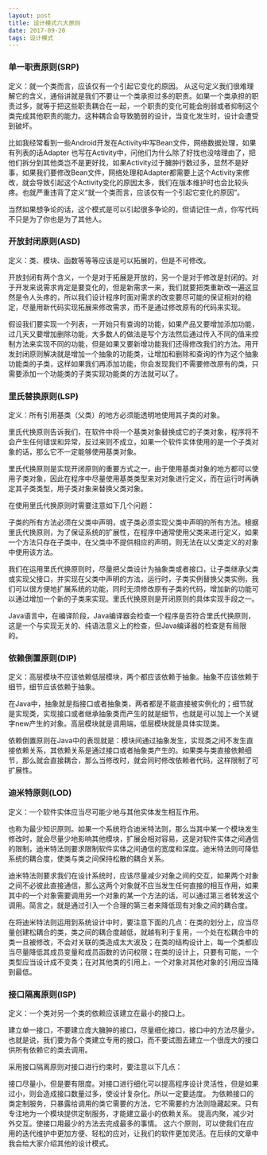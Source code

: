 ```yaml
---
layout: post
title: 设计模式六大原则
date: 2017-09-20
tags: 设计模式
---
```


### 单一职责原则(SRP)

定义：就一个类而言，应该仅有一个引起它变化的原因。 
从这句定义我们很难理解它的含义，通俗讲就是我们不要让一个类承担过多的职责。如果一个类承担的职责过多，就等于把这些职责耦合在一起，一个职责的变化可能会削弱或者抑制这个类完成其他职责的能力。这种耦合会导致脆弱的设计，当变化发生时，设计会遭受到破坏。 

比如我经常看到一些Android开发在Activity中写Bean文件，网络数据处理，如果有列表的话Adapter 也写在Activity中，问他们为什么除了好找也没啥理由了，把他们拆分到其他类岂不是更好找，如果Activity过于臃肿行数过多，显然不是好事，如果我们要修改Bean文件，网络处理和Adapter都需要上这个Activity来修改，就会导致引起这个Activity变化的原因太多，我们在版本维护时也会比较头疼。也就严重违背了定义“就一个类而言，应该仅有一个引起它变化的原因”。 

当然如果想争论的话，这个模式是可以引起很多争论的，但请记住一点，你写代码不只是为了你也是为了其他人。

### 开放封闭原则(ASD)

定义：类、模块、函数等等等应该是可以拓展的，但是不可修改。 

开放封闭有两个含义，一个是对于拓展是开放的，另一个是对于修改是封闭的。对于开发来说需求肯定是要变化的，但是新需求一来，我们就要把类重新改一遍这显然是令人头疼的，所以我们设计程序时面对需求的改变要尽可能的保证相对的稳定，尽量用新代码实现拓展来修改需求，而不是通过修改原有的代码来实现。 

假设我们要实现一个列表，一开始只有查询的功能，如果产品又要增加添加功能，过几天又要增加删除功能，大多数人的做法是写个方法然后通过传入不同的值来控制方法来实现不同的功能，但是如果又要新增功能我们还得修改我们的方法。用开发封闭原则解决就是增加一个抽象的功能类，让增加和删除和查询的作为这个抽象功能类的子类，这样如果我们再添加功能，你会发现我们不需要修改原有的类，只需要添加一个功能类的子类实现功能类的方法就可以了。

### 里氏替换原则(LSP)

定义：所有引用基类（父类）的地方必须能透明地使用其子类的对象。

里氏代换原则告诉我们，在软件中将一个基类对象替换成它的子类对象，程序将不会产生任何错误和异常，反过来则不成立，如果一个软件实体使用的是一个子类对象的话，那么它不一定能够使用基类对象。 

里氏代换原则是实现开闭原则的重要方式之一，由于使用基类对象的地方都可以使用子类对象，因此在程序中尽量使用基类类型来对对象进行定义，而在运行时再确定其子类类型，用子类对象来替换父类对象。 

在使用里氏代换原则时需要注意如下几个问题：

子类的所有方法必须在父类中声明，或子类必须实现父类中声明的所有方法。根据里氏代换原则，为了保证系统的扩展性，在程序中通常使用父类来进行定义，如果一个方法只存在子类中，在父类中不提供相应的声明，则无法在以父类定义的对象中使用该方法。

我们在运用里氏代换原则时，尽量把父类设计为抽象类或者接口，让子类继承父类或实现父接口，并实现在父类中声明的方法，运行时，子类实例替换父类实例，我们可以很方便地扩展系统的功能，同时无须修改原有子类的代码，增加新的功能可以通过增加一个新的子类来实现。里氏代换原则是开闭原则的具体实现手段之一。

Java语言中，在编译阶段，Java编译器会检查一个程序是否符合里氏代换原则，这是一个与实现无关的、纯语法意义上的检查，但Java编译器的检查是有局限的。

### 依赖倒置原则(DIP)

定义：高层模块不应该依赖低层模块，两个都应该依赖于抽象。抽象不应该依赖于细节，细节应该依赖于抽象。 

在Java中，抽象就是指接口或者抽象类，两者都是不能直接被实例化的；细节就是实现类，实现接口或者继承抽象类而产生的就是细节，也就是可以加上一个关键字new产生的对象。高层模块就是调用端，低层模块就是具体实现类。 

依赖倒置原则在Java中的表现就是：模块间通过抽象发生，实现类之间不发生直接依赖关系，其依赖关系是通过接口或者抽象类产生的。如果类与类直接依赖细节，那么就会直接耦合，那么当修改时，就会同时修改依赖者代码，这样限制了可扩展性。

### 迪米特原则(LOD)

定义：一个软件实体应当尽可能少地与其他实体发生相互作用。 

也称为最少知识原则。如果一个系统符合迪米特法则，那么当其中某一个模块发生修改时，就会尽量少地影响其他模块，扩展会相对容易，这是对软件实体之间通信的限制，迪米特法则要求限制软件实体之间通信的宽度和深度。迪米特法则可降低系统的耦合度，使类与类之间保持松散的耦合关系。 

迪米特法则要求我们在设计系统时，应该尽量减少对象之间的交互，如果两个对象之间不必彼此直接通信，那么这两个对象就不应当发生任何直接的相互作用，如果其中的一个对象需要调用另一个对象的某一个方法的话，可以通过第三者转发这个调用。简言之，就是通过引入一个合理的第三者来降低现有对象之间的耦合度。 

在将迪米特法则运用到系统设计中时，要注意下面的几点：在类的划分上，应当尽量创建松耦合的类，类之间的耦合度越低，就越有利于复用，一个处在松耦合中的类一旦被修改，不会对关联的类造成太大波及；在类的结构设计上，每一个类都应当尽量降低其成员变量和成员函数的访问权限；在类的设计上，只要有可能，一个类型应当设计成不变类；在对其他类的引用上，一个对象对其他对象的引用应当降到最低。

### 接口隔离原则(ISP)

定义：一个类对另一个类的依赖应该建立在最小的接口上。 

建立单一接口，不要建立庞大臃肿的接口，尽量细化接口，接口中的方法尽量少。也就是说，我们要为各个类建立专用的接口，而不要试图去建立一个很庞大的接口供所有依赖它的类去调用。 

采用接口隔离原则对接口进行约束时，要注意以下几点：

接口尽量小，但是要有限度。对接口进行细化可以提高程序设计灵活性，但是如果过小，则会造成接口数量过多，使设计复杂化。所以一定要适度。
为依赖接口的类定制服务，只暴露给调用的类它需要的方法，它不需要的方法则隐藏起来。只有专注地为一个模块提供定制服务，才能建立最小的依赖关系。
提高内聚，减少对外交互。使接口用最少的方法去完成最多的事情。
这六个原则，可以使我们在应用的迭代维护中更加方便、轻松的应对，让我们的软件更加灵活。在后续的文章中我会给大家介绍其他的设计模式。